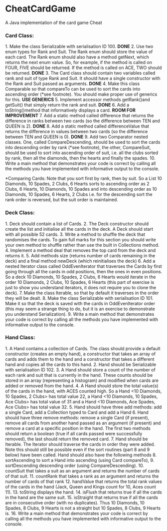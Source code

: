 # CheatCardGame
A Java implementation of the card game Cheat

<h3>Card Class:</h3>  
1. Make the class Serializable with serialisation ID 100.  <b>DONE</b>
2. Use two enum types for Rank and Suit. The Rank enum should store the
value of each card. The Rank enum should also have a method getNext,
which returns the next enum value. So, for example, if the method is called on
FOUR, FIVE should be returned. If the method is called on ACE, TWO should be
returned.  <b>DONE</b>
3. The Card class should contain two variables called rank and suit of type
Rank and Suit. It should have a single constructor with the Rank and
Suit passed as arguments.  <b>DONE</b>
4. Make this class Comparable so that compareTo can be used to sort the cards
into ascending order (*see footnote). You should make proper use of generics for
this. <b>USE GENERICS</b>
5. Implement accessor methods getRank()and getSuit() that simply return
the rank and suit.  <b>DONE</b>
6. Add a toString()method that informatively displays a card.  <b>ROOM FOR IMPROVEMENT</b>
7. Add a static method called difference that returns the difference in ranks
between two cards (so the difference between TEN and QUEEN is 2).  <b>DONE</b>
8. Add a static method called differenceValue that returns the difference in
values between two cards (so the difference between TEN and QUEEN is 0).  <b>DONE</b>
9. Add two Comparator nested classes. One, called CompareDescending,
should be used to sort the cards into descending order by rank (*see footnote), the
other, CompareSuit, should be used to sort into ascending order of suit, i.e. all
the clubs sorted by rank, then all the diamonds, then the hearts and finally the
spades.  
10. Write a main method that demonstrates your code is correct by calling all the
methods you have implemented with informative output to the console.  

*Comparing Cards:
Note that you sort first by rank, then by suit. So a List
10 Diamonds, 10 Spades, 2 Clubs, 6 Hearts
sorts to ascending order as
2 Clubs, 6 Hearts, 10 Diamonds, 10 Spades
and into descending order as
10 Diamonds, 10 Spades, 6 Hearts, 2 Clubs
i.e. for the descending sort the rank order is reversed, but the suit order is maintained.

<h3>Deck Class:</h3>  
1. Deck should contain a list of Cards.  
2. The Deck constructor should create the list and initialise all the cards in the deck.  
A Deck should start with all possible 52 cards.
3. Write a method to shuffle the deck that randomises the cards. To gain full
marks for this section you should write your own method to shuffle rather than
use the built in Collections method.  
4. Implement a method deal that removes the top card from the deck and returns
it.  
5. Add methods size (returns number of cards remaining in the deck) and a final
method newDeck (which reinitialises the deck)  
6. Add a nested Iterator class called OddEvenIterator that traverses the
Cards by first going through all the cards in odd positions, then the ones in even
positions. So a deck 10 Diamonds, 10 Spades, 2 Clubs, 6 Hearts
would iterate in the order 10 Diamonds, 2 Clubs, 10 Spades, 6 Hearts (this part of exercise
is just to show you understand iterators, it does not require you to clone the deck).  
7. Make the class Iterable, so that by default it traverses in the order they will
be dealt.  
8. Make the class Serializable with serialisation ID 101. Make it so that the
deck is saved with the cards in OddEvenIterator order (this may seem a
strange thing to do, but it is an exercise to demonstrate you understand
Serialization).  
9. Write a main method that demonstrates your code is correct by calling all the
methods you have implemented with informative output to the console.  

<h3>Hand Class:</h3>  
1. A Hand contains a collection of Cards. The class should provide a default
constructor (creates an empty hand), a constructor that takes an array of cards and
adds them to the hand and a constructor that takes a different hand and copies all
the cards to this hand.  
2. Hand should be Serializable with serialisation ID 102.  
3. A Hand should store a count of the number of each rank and suit that is currently
in the hand. These counts should be stored in an array (representing a histogram)
and modified when cards are added or removed from the hand.  
4. A Hand should store the total value(s) of the cards in the hand, with ACES
counted high. So a Hand <10 Diamonds, 10 Spades, 2 Clubs> has total value
22, a Hand <10 Diamonds, 10 Spades, Ace Clubs> has total value of 31 and a
Hand <10 Diamonds, Ace Spades, Ace Clubs> has total value 32.  
5. Hand should have three add methods: add a single Card, add a Collection
typed to Card and add a Hand  
6. Hand should have three remove methods: remove a single Card (if present),
remove all cards from another hand passed as an argument (if present) and
remove a card at a specific position in the hand. The first two methods should
return a boolean (true if all cards passed were successfully removed), the last
should return the removed card.  
7. Hand should be Iterable. The Iterator should traverse the cards in order
they were added. Note this should still be possible even if the sort routines (part 8
and 9 below) have been called.  
Hand should also have the following methods  
8. sortAscending to sort a Hand into ascending (using Card compareTo),  
9. sortDescending descending order (using CompareDescending).  
10. countSuit that takes a suit as an argument and returns the number of cards of
that suit.  
11. countRank that takes a rank as an argument and returns the number of cards of
that rank  
12. handValue that returns the total rank values of the cards in the hand (Jack,
Queen and Kings count for 10, Aces count 11).  
13. toString displays the hand.  
14. isFlush that returns true if all the cards in the hand are the same suit.  
15. isStraight that returns true if all the cards are in consecutive order (with no
duplicates). Thus 10 Diamonds, 10 Spades, 8 Clubs, 9 Hearts is not a straight but 10
Spades, 8 Clubs, 9 Hearts is.  
16. Write a main method that demonstrates your code is correct by calling all the
methods you have implemented with informative output to the console.  
